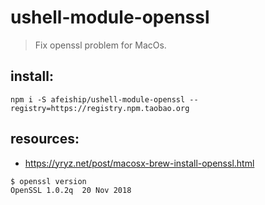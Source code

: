 # ushell-module-openssl
> Fix openssl problem for MacOs.

## install:
```shell
npm i -S afeiship/ushell-module-openssl --registry=https://registry.npm.taobao.org
```

## resources:
- https://yryz.net/post/macosx-brew-install-openssl.html


~~~
$ openssl version
OpenSSL 1.0.2q  20 Nov 2018
~~~
